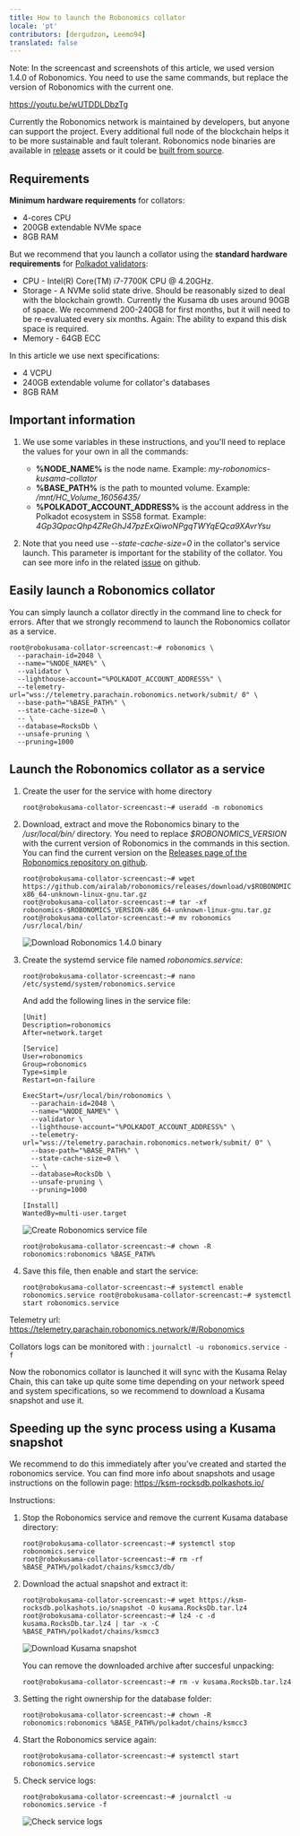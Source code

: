 ```yaml
---
title: How to launch the Robonomics collator
locale: 'pt' 
contributors: [dergudzon, Leemo94]
translated: false
---
```


Note: In the screencast and screenshots of this article, we used version 1.4.0 of Robonomics. You need to use the same commands, but replace the version of Robonomics with the current one.

https://youtu.be/wUTDDLDbzTg

Currently the Robonomics network is maintained by developers, but anyone can support the project. Every additional full node of the blockchain helps it to be more sustainable and fault tolerant. Robonomics node binaries are available in [release](https://github.com/airalab/robonomics/releases) assets or it could be [built from source](/docs/how-to-build-collator-node/).

## Requirements

**Minimum hardware requirements** for collators:
+ 4-cores CPU
+ 200GB extendable NVMe space
+ 8GB RAM


But we recommend that you launch a collator using the **standard hardware requirements** for [Polkadot validators](https://wiki.polkadot.network/docs/maintain-guides-how-to-validate-polkadot#standard-hardware):
+ CPU - Intel(R) Core(TM) i7-7700K CPU @ 4.20GHz.
+ Storage - A NVMe solid state drive. Should be reasonably sized to deal with the blockchain growth. Currently the Kusama db uses around 90GB of space. We recommend 200-240GB for first months, but it will need to be re-evaluated every six months. Again: The ability to expand this disk space is required.
+ Memory - 64GB ECC


In this article we use next specifications:
+ 4 VCPU
+ 240GB extendable volume for collator's databases
+ 8GB RAM


## Important information
1. We use some variables in these instructions, and you'll need to replace the values for your own in all the commands:
    + **%NODE_NAME%** is the node name. Example: *my-robonomics-kusama-collator*
    + **%BASE_PATH%** is the path to mounted volume. Example: */mnt/HC_Volume_16056435/*
    + **%POLKADOT_ACCOUNT_ADDRESS%** is the account address in the Polkadot ecosystem in SS58 format. Example: *4Gp3QpacQhp4ZReGhJ47pzExQiwoNPgqTWYqEQca9XAvrYsu*

2. Note that you need use *--state-cache-size=0* in the collator's service launch. This parameter is important for the stability of the collator.
You can see more info in the related [issue](https://github.com/airalab/robonomics/issues/234) on github.

## Easily launch a Robonomics collator

You can simply launch a collator directly in the command line to check for errors.
After that we strongly recommend to launch the Robonomics collator as a service.

```
root@robokusama-collator-screencast:~# robonomics \
  --parachain-id=2048 \
  --name="%NODE_NAME%" \
  --validator \
  --lighthouse-account="%POLKADOT_ACCOUNT_ADDRESS%" \
  --telemetry-url="wss://telemetry.parachain.robonomics.network/submit/ 0" \
  --base-path="%BASE_PATH%" \
  --state-cache-size=0 \
  -- \
  --database=RocksDb \
  --unsafe-pruning \
  --pruning=1000
```


## Launch the Robonomics collator as a service

1. Create the user for the service with home directory
    ```
    root@robokusama-collator-screencast:~# useradd -m robonomics
    ```

2. Download, extract and move the Robonomics binary to the */usr/local/bin/* directory. You need to replace *$ROBONOMICS_VERSION* with the current version of Robonomics in the commands in this section. You can find the current version on the [Releases page of the Robonomics repository on github](https://github.com/airalab/robonomics/releases).
   ```
   root@robokusama-collator-screencast:~# wget https://github.com/airalab/robonomics/releases/download/v$ROBONOMICS_VERSION/robonomics-$ROBONOMICS_VERSION-x86_64-unknown-linux-gnu.tar.gz
   root@robokusama-collator-screencast:~# tar -xf robonomics-$ROBONOMICS_VERSION-x86_64-unknown-linux-gnu.tar.gz
   root@robokusama-collator-screencast:~# mv robonomics /usr/local/bin/
   ```
   ![Download Robonomics 1.4.0 binary](./images/how-to-launch-the-robonomics-collator/wget_binary.png)


3. Create the systemd service file named *robonomics.service*:
    ```
    root@robokusama-collator-screencast:~# nano /etc/systemd/system/robonomics.service
    ```

    And add the following lines in the service file:
    ```
    [Unit]
    Description=robonomics
    After=network.target
    
    [Service]
    User=robonomics
    Group=robonomics
    Type=simple
    Restart=on-failure

    ExecStart=/usr/local/bin/robonomics \
      --parachain-id=2048 \
      --name="%NODE_NAME%" \
      --validator \
      --lighthouse-account="%POLKADOT_ACCOUNT_ADDRESS%" \
      --telemetry-url="wss://telemetry.parachain.robonomics.network/submit/ 0" \
      --base-path="%BASE_PATH%" \
      --state-cache-size=0 \
      -- \
      --database=RocksDb \
      --unsafe-pruning \
      --pruning=1000

    [Install]
    WantedBy=multi-user.target
    ```
    ![Create Robonomics service file](./images/how-to-launch-the-robonomics-collator/nano_robonomics_service.png)


    ```
    root@robokusama-collator-screencast:~# chown -R robonomics:robonomics %BASE_PATH%
    ```


4. Save this file, then enable and start the service:
    ```
    root@robokusama-collator-screencast:~# systemctl enable robonomics.service root@robokusama-collator-screencast:~# systemctl start robonomics.service
    ```

Telemetry url: https://telemetry.parachain.robonomics.network/#/Robonomics

Collators logs can be monitored with : `journalctl -u robonomics.service -f` 

Now the robonomics collator is launched it will sync with the Kusama Relay Chain, this can take up quite some time depending on your network speed and system specifications, so we recommend to download a Kusama snapshot and use it. 


## Speeding up the sync process using a Kusama snapshot

We recommend to do this immediately after you've created and started the robonomics service. You can find more info about snapshots and usage instructions on the followin page: https://ksm-rocksdb.polkashots.io/

Instructions:

1. Stop the Robonomics service and remove the current Kusama database directory:
    ```
    root@robokusama-collator-screencast:~# systemctl stop robonomics.service
    root@robokusama-collator-screencast:~# rm -rf %BASE_PATH%/polkadot/chains/ksmcc3/db/
    ```
2. Download the actual snapshot and extract it:
    ```
    root@robokusama-collator-screencast:~# wget https://ksm-rocksdb.polkashots.io/snapshot -O kusama.RocksDb.tar.lz4
    root@robokusama-collator-screencast:~# lz4 -c -d kusama.RocksDb.tar.lz4 | tar -x -C %BASE_PATH%/polkadot/chains/ksmcc3
    ```
    ![Download Kusama snapshot](./images/how-to-launch-the-robonomics-collator/wget_kusama_snapshot.png)


    You can remove the downloaded archive after succesful unpacking:
    ```
    root@robokusama-collator-screencast:~# rm -v kusama.RocksDb.tar.lz4
    ```   
3. Setting the right ownership for the database folder:
    ``` 
    root@robokusama-collator-screencast:~# chown -R robonomics:robonomics %BASE_PATH%/polkadot/chains/ksmcc3
    ```
4. Start the Robonomics service again:
    ```
    root@robokusama-collator-screencast:~# systemctl start robonomics.service
    ```
5. Check service logs:
    ```
    root@robokusama-collator-screencast:~# journalctl -u robonomics.service -f
    ```    
    ![Check service logs](./images/how-to-launch-the-robonomics-collator/finish_journalctl.png)
